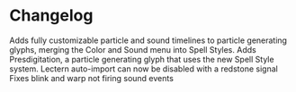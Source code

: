 # Changelog
Adds fully customizable particle and sound timelines to particle generating glyphs, merging the Color and Sound menu into Spell Styles.
Adds Presdigitation, a particle generating glyph that uses the new Spell Style system.
Lectern auto-import can now be disabled with a redstone signal
Fixes blink and warp not firing sound events
